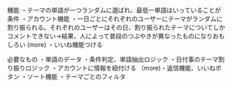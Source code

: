機能
・テーマの単語が一つランダムに選ばれ、最低一単語はいっていることが条件
・アカウント機能
・一日ごとにそれぞれのユーザーにテーマがランダムに割り振られる。それぞれのユーザーはその日、割り振られたテーマについてしかコメントできない→結果、人によって普段のつぶやきが異なったものになりおもしろい
(more)
・いいね機能つける

必要なもの
・単語のデータ
・条件判定、単語抽出ロジック
・日付事のテーマ割り振りロジック
・アカウントに情報を紐付ける
（more)・返信機能、いいねボタン ・ソート機能
・テーマごとのフィルタ